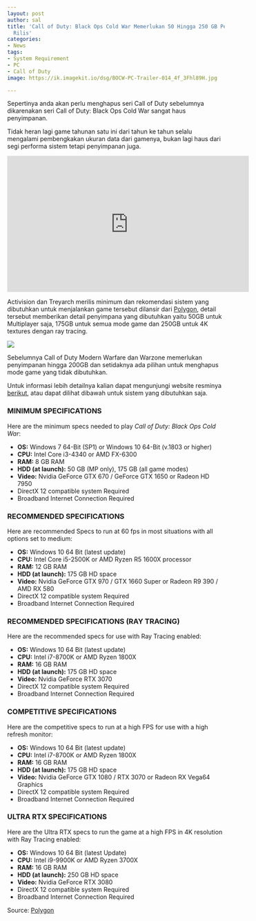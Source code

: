 ```yaml
---
layout: post
author: sal
title: 'Call of Duty: Black Ops Cold War Memerlukan 50 Hingga 250 GB Penyimpanan Saat
  Rilis'
categories:
- News
tags:
- System Requirement
- PC
- Call of Duty
image: https://ik.imagekit.io/dsg/BOCW-PC-Trailer-014_4f_3Fhl89H.jpg

---
```

Sepertinya anda akan perlu menghapus seri Call of Duty sebelumnya dikarenakan seri Call of Duty: Black Ops Cold War sangat haus penyimpanan.

Tidak heran lagi game tahunan satu ini dari tahun ke tahun selalu mengalami pembengkakan ukuran data dari gamenya, bukan lagi haus dari segi performa sistem tetapi penyimpanan juga.

<div class="embed-container">
<iframe width="560" height="315" src="https://www.youtube.com/embed/SQKpaiEpsko" frameborder="0" allow="accelerometer; autoplay; clipboard-write; encrypted-media; gyroscope; picture-in-picture" allowfullscreen></iframe>
</div>

Activision dan Treyarch merilis minimum dan rekomendasi sistem yang dibutuhkan untuk menjalankan game tersebut dilansir dari [Polygon](https://www.polygon.com/2020/10/29/21540554/call-of-duty-black-ops-cold-war-storage-requirements-pc), detail tersebut memberikan detail penyimpana yang dibutuhkan yaitu 50GB untuk Multiplayer saja, 175GB untuk semua mode game dan 250GB untuk 4K textures dengan ray tracing.

![](https://ik.imagekit.io/dsg/BOCW_PC_SPECS_4oxTA-tNgD.jpg)

Sebelumnya Call of Duty Modern Warfare dan Warzone memerlukan penyimpanan hingga 200GB dan setidaknya ada pilihan untuk menghapus mode game yang tidak dibutuhkan.

Untuk informasi lebih detailnya kalian dapat mengunjungi website resminya [berikut](https://www.callofduty.com/blog/2020/10/Black-Ops-Cold-War-PC-Launch-Trailer), atau dapat dilihat dibawah untuk sistem yang dibutuhkan saja.

### **MINIMUM SPECIFICATIONS**

Here are the minimum specs needed to play _Call of Duty: Black Ops Cold War_:

* **OS:** Windows 7 64-Bit (SP1) or Windows 10 64-Bit (v.1803 or higher)
* **CPU:** Intel Core i3-4340 or AMD FX-6300
* **RAM:** 8 GB RAM
* **HDD (at launch):** 50 GB (MP only), 175 GB (all game modes)
* **Video:** Nvidia GeForce GTX 670 / GeForce GTX 1650 or Radeon HD 7950
* DirectX 12 compatible system Required
* Broadband Internet Connection Required

### **RECOMMENDED SPECIFICATIONS**

Here are recommended Specs to run at 60 fps in most situations with all options set to medium:

* **OS:** Windows 10 64 Bit (latest update)
* **CPU:** Intel Core i5-2500K or AMD Ryzen R5 1600X processor
* **RAM:** 12 GB RAM
* **HDD (at launch):** 175 GB HD space
* **Video:** Nvidia GeForce GTX 970 / GTX 1660 Super or Radeon R9 390 / AMD RX 580
* DirectX 12 compatible system Required
* Broadband Internet Connection Required

### **RECOMMENDED SPECIFICATIONS (RAY TRACING)**

Here are the recommended specs for use with Ray Tracing enabled:

* **OS:** Windows 10 64 Bit (latest update)
* **CPU:** Intel i7-8700K or AMD Ryzen 1800X
* **RAM:** 16 GB RAM
* **HDD (at launch):** 175 GB HD space
* **Video:** Nvidia GeForce RTX 3070
* DirectX 12 compatible system Required
* Broadband Internet Connection Required

### **COMPETITIVE SPECIFICATIONS**

Here are the competitive specs to run at a high FPS for use with a high refresh monitor:

* **OS:** Windows 10 64 Bit (latest update)
* **CPU:** Intel i7-8700K or AMD Ryzen 1800X
* **RAM:** 16 GB RAM
* **HDD (at launch):** 175 GB HD space
* **Video:** Nvidia GeForce GTX 1080 / RTX 3070 or Radeon RX Vega64 Graphics
* DirectX 12 compatible system Required
* Broadband Internet Connection Required

### **ULTRA RTX SPECIFICATIONS**

Here are the Ultra RTX specs to run the game at a high FPS in 4K resolution with Ray Tracing enabled:

* **OS:** Windows 10 64 Bit (latest Update)
* **CPU:** Intel i9-9900K or AMD Ryzen 3700X
* **RAM:** 16 GB RAM
* **HDD (at launch):** 250 GB HD space
* **Video:** Nvidia GeForce RTX 3080
* DirectX 12 compatible system Required
* Broadband Internet Connection Required

Source: [Polygon](https://www.polygon.com/2020/10/29/21540554/call-of-duty-black-ops-cold-war-storage-requirements-pc)